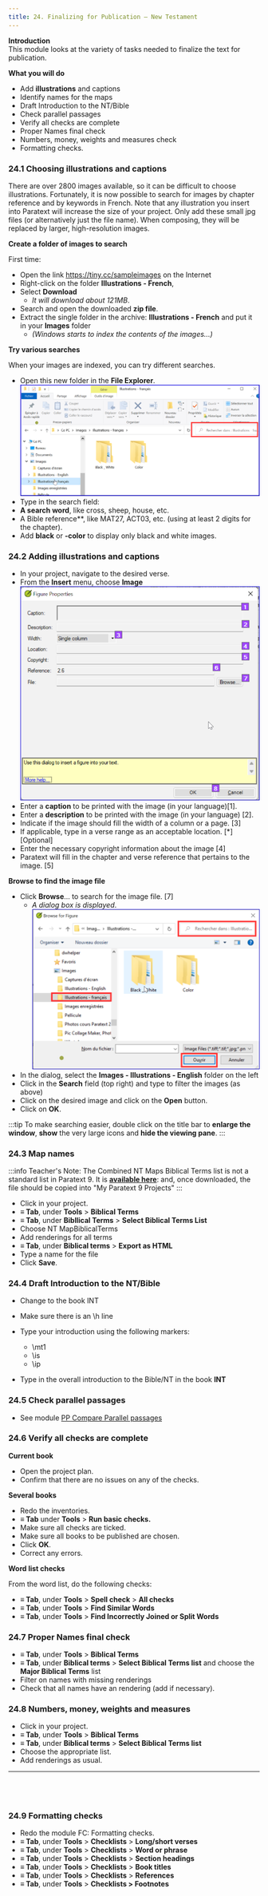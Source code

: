 ```yaml
---
title: 24. Finalizing for Publication – New Testament
---
```



**Introduction**  
This module looks at the variety of tasks needed to finalize the text for publication.

**What you will do**  
-   Add **illustrations** and captions
-   Identify names for the maps
-   Draft Introduction to the NT/Bible
-   Check parallel passages
-   Verify all checks are complete
-   Proper Names final check
-   Numbers, money, weights and measures check
-   Formatting checks.

### 24.1 Choosing illustrations and captions

There are over 2800 images available, so it can be difficult to choose illustrations. Fortunately, it is now possible to search for images by chapter reference and by keywords in French. Note that any illustration you insert into Paratext will increase the size of your project. Only add these small jpg files (or alternatively just the file name). When composing, they will be replaced by larger, high-resolution images.

**Create a folder of images to search**

First time:

- Open the link https://tiny.cc/sampleimages on the Internet
- Right-click on the folder **Illustrations - French**,
- Select **Download**  
    -  *It will download about 121MB*.
- Search and open the downloaded **zip file**.
- Extract the single folder in the archive: **Illustrations - French** and put it in your **Images** folder  
    -  *(Windows starts to index the contents of the images...)*

**Try various searches**

When your images are indexed, you can try different searches.

- Open this new folder in the **File Explorer**.  
    ![](../media/8dca24a8d36d8960c4e0a54ddb5ea755.png)
- Type in the search field:
- **A search word**, like cross, sheep, house, etc.
- A Bible reference**, like MAT27, ACT03, etc. (using at least 2 digits for the chapter).
- Add **black** or **-color** to display only black and white images.

### 24.2 Adding illustrations and captions

- In your project, navigate to the desired verse.
- From the **Insert** menu, choose **Image**  
    ![](../media/InsertFigure.png)
- Enter a **caption** to be printed with the image (in your language)[1].
- Enter a **description** to be printed with the image (in your language) [2].
- Indicate if the image should fill the width of a column or a page. [3]
- If applicable, type in a verse range as an acceptable location. [\*] [Optional]
- Enter the necessary copyright information about the image [4]
- Paratext will fill in the chapter and verse reference that pertains to the image. [5]

**Browse to find the image file**

- Click **Browse**... to search for the image file. [7]  
    -  *A dialog box is displayed*.  
    ![](../media/007416d672d4724d28176d23b4f32e04.png)
- In the dialog, select the **Images - Illustrations - English** folder on the left
- Click in the **Search** field (top right) and type to filter the images (as above)
- Click on the desired image and click on the **Open** button.
- Click on **OK**.

:::tip
To make searching easier, double click on the title bar to **enlarge the window**, **show** the very large icons and **hide the viewing pane**.
:::

### 24.3 Map names
:::info
Teacher's Note: The Combined NT Maps Biblical Terms list is not a standard list in Paratext 9. It is [**available here**](../../assets/CombinedNTMapBiblicalTerms.xml): and, once downloaded, the file should be copied into "My Paratext 9 Projects"
:::
-   Click in your project.
-   **≡ Tab**, under **Tools** \> **Biblical Terms**
-   **≡ Tab**, under **Bibllical Terms** \> **Select Biblical Terms List**
-   Choose NT MapBiblicalTerms
-   Add renderings for all terms
-   **≡ Tab**, under **Biblical terms** \> **Export as HTML**
-   Type a name for the file
-   Click **Save**.

### 24.4 Draft Introduction to the NT/Bible
-   Change to the book INT
-   Make sure there is an \\h line
-   Type your introduction using the following markers:  
    -  \\mt1  
    -  \\is  
    -  \\ip
    
-   Type in the overall introduction to the Bible/NT in the book **INT**

### 24.5 Check parallel passages
-   See module [PP Compare Parallel passages](23.PP.md)

### 24.6 Verify all checks are complete
**Current book**

-   Open the project plan.
-   Confirm that there are no issues on any of the checks.

**Several books**

-   Redo the inventories.
-   **≡ Tab** under **Tools** \> **Run basic checks.**
-   Make sure all checks are ticked.
-   Make sure all books to be published are chosen.
-   Click **OK**.
-   Correct any errors.

**Word list checks**

From the word list, do the following checks:

-   **≡ Tab**, under **Tools** \> **Spell check** \> **All checks**
-   **≡ Tab**, under **Tools** \> **Find Similar Words**
-   **≡ Tab**, under **Tools** \> **Find Incorrectly Joined or Split Words**

### 24.7 Proper Names final check
-   **≡ Tab**, under **Tools** \> **Biblical Terms**
-   **≡ Tab**, under **Biblical terms** \> **Select Biblical Terms list** and choose the **Major Biblical Terms** list
-   Filter on names with missing renderings
-   Check that all names have an rendering (add if necessary).

### 24.8 Numbers, money, weights and measures
-   Click in your project.
-   **≡ Tab**, under **Tools** \> **Biblical Terms**
-   **≡ Tab**, under **Biblical terms** \> **Select Biblical Terms list**
-   Choose the appropriate list.
-   Add renderings as usual.
 
-----

 
-----


### 24.9 Formatting checks
-   Redo the module FC: Formatting checks.
-   **≡ Tab**, under **Tools** \> **Checklists** \> **Long/short verses**
-   **≡ Tab**, under **Tools** \> **Checklists** \> **Word or phrase**
-   **≡ Tab**, under **Tools** \> **Checklists** \> **Section headings**
-   **≡ Tab**, under **Tools** \> **Checklists** \> **Book titles**
-   **≡ Tab**, under **Tools** \> **Checklists** \> **References**
-   **≡ Tab**, under **Tools** \> **Checklists \> Footnotes**
